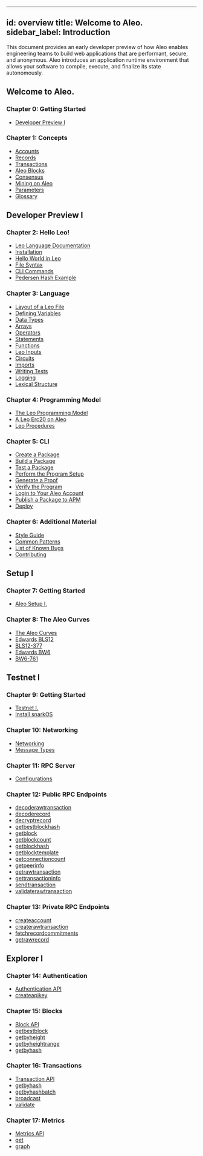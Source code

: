 
---
id: overview
title: Welcome to Aleo.
sidebar_label: Introduction
---

<!----------------------------------------------------------------------------->
<!-------------------- THIS MARKDOWN FILE IS AUTOGENERATED -------------------->
<!----------------------------------------------------------------------------->

This document provides an early developer preview of how Aleo enables engineering teams to build web applications that are
performant, secure, and anonymous. Aleo introduces an application runtime environment that allows your software
to compile, execute, and finalize its state autonomously.

## Welcome to Aleo.

### Chapter 0: Getting Started

- [Developer Preview I](./aleo/getting_started/01_developer_preview.md)


### Chapter 1: Concepts

- [Accounts](./aleo/concepts/00_accounts.md)
- [Records](./aleo/concepts/01_records.md)
- [Transactions](./aleo/concepts/02_transactions.md)
- [Aleo Blocks](./aleo/concepts/03_blocks.md)
- [Consensus](./aleo/concepts/04_consensus.md)
- [Mining on Aleo](./aleo/concepts/05_mining.md)
- [Parameters](./aleo/concepts/06_parameters.md)
- [Glossary](./aleo/concepts/07_glossary.md)


## Developer Preview I

### Chapter 2: Hello Leo!

- [Leo Language Documentation](./developer/getting_started/00_overview.md)
- [Installation](./developer/getting_started/01_installation.md)
- [Hello World in Leo](./developer/getting_started/02_hello_world.md)
- [File Syntax](./developer/getting_started/03_syntax.md)
- [CLI Commands](./developer/getting_started/04_cli.md)
- [Pedersen Hash Example](./developer/getting_started/05_example.md)


### Chapter 3: Language

- [Layout of a Leo File](./developer/language/00_layout.md)
- [Defining Variables](./developer/language/01_variables.md)
- [Data Types](./developer/language/02_types.md)
- [Arrays](./developer/language/03_arrays.md)
- [Operators](./developer/language/04_operators.md)
- [Statements](./developer/language/05_statements.md)
- [Functions](./developer/language/06_functions.md)
- [Leo Inputs](./developer/language/07_inputs.md)
- [Circuits](./developer/language/08_circuits.md)
- [Imports](./developer/language/09_imports.md)
- [Writing Tests](./developer/language/10_tests.md)
- [Logging](./developer/language/11_logging.md)
- [Lexical Structure](./developer/language/12_lexical.md)


### Chapter 4: Programming Model

- [The Leo Programming Model](./developer/programming_model/00_model.md)
- [A Leo Erc20 on Aleo](./developer/programming_model/01_erc20.md)
- [Leo Procedures](./developer/programming_model/02_procedures.md)


### Chapter 5: CLI

- [Create a Package](./developer/cli/00_new.md)
- [Build a Package](./developer/cli/01_build.md)
- [Test a Package](./developer/cli/02_test.md)
- [Perform the Program Setup](./developer/cli/03_setup.md)
- [Generate a Proof](./developer/cli/04_prove.md)
- [Verify the Program](./developer/cli/05_run.md)
- [Login to Your Aleo Account](./developer/cli/06_login.md)
- [Publish a Package to APM](./developer/cli/07_publish.md)
- [Deploy](./developer/cli/08_deploy.md)


### Chapter 6: Additional Material

- [Style Guide](./developer/additional_material/00_style.md)
- [Common Patterns](./developer/additional_material/01_common.md)
- [List of Known Bugs](./developer/additional_material/02_bugs.md)
- [Contributing](./developer/additional_material/03_contributing.md)


## Setup I

### Chapter 7: Getting Started

- [Aleo Setup I.](./setup/getting_started/00_overview.md)


### Chapter 8: The Aleo Curves

- [The Aleo Curves](./autogen/setup/the_aleo_curves/00_the_aleo_curves.md)
- [Edwards BLS12](./autogen/setup/the_aleo_curves/01_edwards_bls12.md)
- [BLS12-377](./autogen/setup/the_aleo_curves/02_bls12-377.md)
- [Edwards BW6](./autogen/setup/the_aleo_curves/03_edwards_bw6.md)
- [BW6-761](./autogen/setup/the_aleo_curves/04_bw6-761.md)


## Testnet I

### Chapter 9: Getting Started

- [Testnet I.](./testnet/getting_started/00_overview.md)
- [Install snarkOS](./testnet/getting_started/01_installation.md)


### Chapter 10: Networking

- [Networking](./testnet/networking/00_networking.md)
- [Message Types](./testnet/networking/01_message_types.md)


### Chapter 11: RPC Server

- [Configurations](./autogen/testnet/rpc/rpc_server/00_configurations.md)


### Chapter 12: Public RPC Endpoints

- [decoderawtransaction](./autogen/testnet/rpc/public_endpoints/00_decoderawtransaction.md)
- [decoderecord](./autogen/testnet/rpc/public_endpoints/01_decoderecord.md)
- [decryptrecord](./autogen/testnet/rpc/public_endpoints/02_decryptrecord.md)
- [getbestblockhash](./autogen/testnet/rpc/public_endpoints/03_getbestblockhash.md)
- [getblock](./autogen/testnet/rpc/public_endpoints/04_getblock.md)
- [getblockcount](./autogen/testnet/rpc/public_endpoints/05_getblockcount.md)
- [getblockhash](./autogen/testnet/rpc/public_endpoints/06_getblockhash.md)
- [getblocktemplate](./autogen/testnet/rpc/public_endpoints/07_getblocktemplate.md)
- [getconnectioncount](./autogen/testnet/rpc/public_endpoints/08_getconnectioncount.md)
- [getpeerinfo](./autogen/testnet/rpc/public_endpoints/09_getpeerinfo.md)
- [getrawtransaction](./autogen/testnet/rpc/public_endpoints/10_getrawtransaction.md)
- [gettransactioninfo](./autogen/testnet/rpc/public_endpoints/11_gettransactioninfo.md)
- [sendtransaction](./autogen/testnet/rpc/public_endpoints/12_sendtransaction.md)
- [validaterawtransaction](./autogen/testnet/rpc/public_endpoints/13_validaterawtransaction.md)


### Chapter 13: Private RPC Endpoints

- [createaccount](./autogen/testnet/rpc/private_endpoints/00_createaccount.md)
- [createrawtransaction](./autogen/testnet/rpc/private_endpoints/01_createrawtransaction.md)
- [fetchrecordcommitments](./autogen/testnet/rpc/private_endpoints/02_fetchrecordcommitments.md)
- [getrawrecord](./autogen/testnet/rpc/private_endpoints/03_getrawrecord.md)


## Explorer I

### Chapter 14: Authentication

- [Authentication API](./explorer/authentication/00_authentication_api.md)
- [createapikey](./explorer/authentication/01_createapikey.md)


### Chapter 15: Blocks

- [Block API](./explorer/blocks/00_block_api.md)
- [getbestblock](./explorer/blocks/01_getbestblock.md)
- [getbyheight](./explorer/blocks/02_getbyheight.md)
- [getbyheightrange](./explorer/blocks/03_getbyheightrange.md)
- [getbyhash](./explorer/blocks/04_getbyhash.md)


### Chapter 16: Transactions

- [Transaction API](./explorer/transactions/00_transaction_api.md)
- [getbyhash](./explorer/transactions/01_getbyhash.md)
- [getbyhashbatch](./explorer/transactions/02_getbyhashbatch.md)
- [broadcast](./explorer/transactions/03_broadcast.md)
- [validate](./explorer/transactions/04_validate.md)


### Chapter 17: Metrics

- [Metrics API](./explorer/metrics/00_metrics_api.md)
- [get](./explorer/metrics/01_get.md)
- [graph](./explorer/metrics/02_graph.md)



